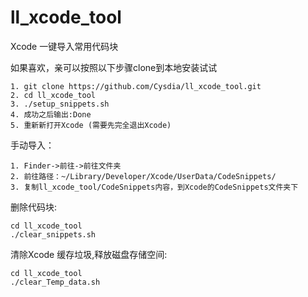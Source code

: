# ll_xcode_tool

Xcode 一键导入常用代码块  

如果喜欢，亲可以按照以下步骤clone到本地安装试试
```
1. git clone https://github.com/Cysdia/ll_xcode_tool.git
2. cd ll_xcode_tool
3. ./setup_snippets.sh
4. 成功之后输出:Done  
5. 重新新打开Xcode (需要先完全退出Xcode)
```
手动导入：
```
1. Finder->前往->前往文件夹
2. 前往路径：~/Library/Developer/Xcode/UserData/CodeSnippets/
3. 复制ll_xcode_tool/CodeSnippets内容，到Xcode的CodeSnippets文件夹下
```

删除代码块:
```
cd ll_xcode_tool
./clear_snippets.sh
```
清除Xcode 缓存垃圾,释放磁盘存储空间:
```
cd ll_xcode_tool
./clear_Temp_data.sh
```
